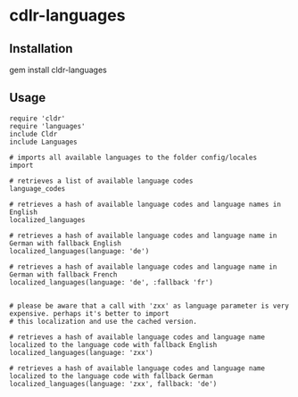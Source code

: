 cdlr-languages
==============
Installation
------------
gem install cldr-languages

Usage
-----
    require 'cldr'
    require 'languages'
    include Cldr
    include Languages

    # imports all available languages to the folder config/locales
    import

    # retrieves a list of available language codes
    language_codes

    # retrieves a hash of available language codes and language names in English
    localized_languages

    # retrieves a hash of available language codes and language name in German with fallback English
    localized_languages(language: 'de')

    # retrieves a hash of available language codes and language name in German with fallback French
    localized_languages(language: 'de', :fallback 'fr')


    # please be aware that a call with 'zxx' as language parameter is very expensive. perhaps it's better to import
    # this localization and use the cached version.

    # retrieves a hash of available language codes and language name localized to the language code with fallback English
    localized_languages(language: 'zxx')

    # retrieves a hash of available language codes and language name localized to the language code with fallback German
    localized_languages(language: 'zxx', fallback: 'de')